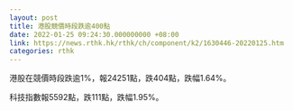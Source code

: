 ```yaml
---
layout: post
title: 港股競價時段跌逾400點
date: 2022-01-25 09:24:30.000000000 +08:00
link: https://news.rthk.hk/rthk/ch/component/k2/1630446-20220125.htm
categories: rthk
---
```


港股在競價時段跌逾1%，報24251點，跌404點，跌幅1.64%。

科技指數報5592點，跌111點，跌幅1.95%。
